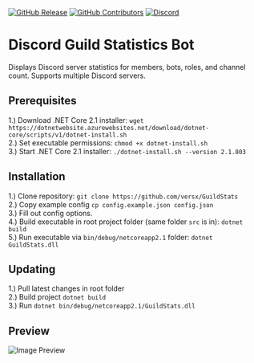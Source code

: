 [![GitHub Release](https://img.shields.io/github/release/versx/GuildStats.svg)](https://github.com/versx/GuildStats/releases/)
[![GitHub Contributors](https://img.shields.io/github/contributors/versx/GuildStats.svg)](https://github.com/versx/GuildStats/graphs/contributors/)
[![Discord](https://img.shields.io/discord/552003258000998401.svg?label=&logo=discord&logoColor=ffffff&color=7389D8&labelColor=6A7EC2)](https://discord.gg/zZ9h9Xa)  

# Discord Guild Statistics Bot  

Displays Discord server statistics for members, bots, roles, and channel count. Supports multiple Discord servers.  

## Prerequisites
1.) Download .NET Core 2.1 installer: `wget https://dotnetwebsite.azurewebsites.net/download/dotnet-core/scripts/v1/dotnet-install.sh`  
2.) Set executable permissions: `chmod +x dotnet-install.sh`  
3.) Start .NET Core 2.1 installer: `./dotnet-install.sh --version 2.1.803`  

## Installation
1.) Clone repository: `git clone https://github.com/versx/GuildStats`  
2.) Copy example config `cp config.example.json config.json`  
3.) Fill out config options.  
4.) Build executable in root project folder (same folder `src` is in): `dotnet build`  
5.) Run executable via `bin/debug/netcoreapp2.1` folder: `dotnet GuildStats.dll`  

## Updating  
1.) Pull latest changes in root folder  
2.) Build project `dotnet build`  
3.) Run `dotnet bin/debug/netcoreapp2.1/GuildStats.dll`  

## Preview  
![Image Preview](example.png)  
